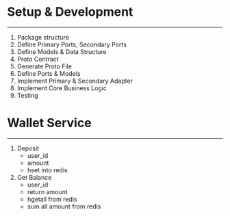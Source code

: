 # Setup & Development
---------------------------------------------
1. Package structure
2. Define Primary Ports, Secondary Ports
3. Define Models & Data Structure 
4. Proto Contract
5. Generate Proto File
6. Define Ports & Models
7. Implement Primary & Secondary Adapter
8. Implement Core Business Logic
9. Testing

# Wallet Service
------------------------------------------------
1. Deposit
   - user_id
   - amount
   - hset into redis
2. Get Balance
    - user_id
    - return amount
    - hgetall from redis
    - sum all amount from redis
 

# 